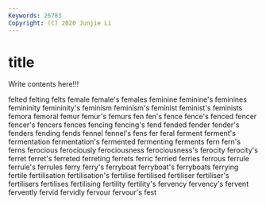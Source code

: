 ```yaml
---
Keywords: 26783
Copyright: (C) 2020 Junjie Li
---
```


# title

Write contents here!!!

felted 
felting 
felts 
female 
female's 
females
feminine 
feminine's 
feminines 
femininity 
femininity's 
feminism 
feminism's 
feminist 
feminist's 
feminists
femora 
femoral 
femur 
femur's 
femurs 
fen 
fen's 
fence 
fence's 
fenced
fencer 
fencer's 
fencers 
fences 
fencing 
fencing's 
fend 
fended 
fender 
fender's
fenders 
fending 
fends 
fennel 
fennel's 
fens 
fer 
feral 
ferment 
ferment's
fermentation 
fermentation's 
fermented 
fermenting 
ferments 
fern 
fern's 
ferns 
ferocious 
ferociously
ferociousness 
ferociousness's 
ferocity 
ferocity's 
ferret 
ferret's 
ferreted 
ferreting 
ferrets 
ferric
ferried 
ferries 
ferrous 
ferrule 
ferrule's 
ferrules 
ferry 
ferry's 
ferryboat 
ferryboat's
ferryboats 
ferrying 
fertile 
fertilisation 
fertilisation's 
fertilise 
fertilised 
fertiliser 
fertiliser's 
fertilisers
fertilises 
fertilising 
fertility 
fertility's 
fervency 
fervency's 
fervent 
fervently 
fervid 
fervidly
fervour 
fervour's 
fest 
